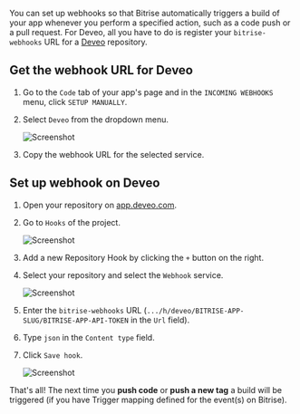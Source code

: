 You can set up webhooks so that Bitrise automatically triggers a build of your app whenever you perform a specified action, such as a code push or a pull request. For Deveo, all you have to do is register your `bitrise-webhooks` URL for
a [Deveo](https://deveo.com) repository.

## Get the webhook URL for Deveo

1. Go to the `Code` tab of your app's page and in the `INCOMING WEBHOOKS` menu, click `SETUP MANUALLY`.

1. Select `Deveo` from the dropdown menu.

    ![Screenshot](/img/webhooks/bitrise-deveo-webhook.png)

1. Copy the webhook URL for the selected service.

## Set up webhook on Deveo

1. Open your repository on [app.deveo.com](https://app.deveo.com).

2. Go to `Hooks` of the project.

    ![Screenshot](/img/webhooks/deveo-hooks.png)

3. Add a new Repository Hook by clicking the `+` button on the right.

4. Select your repository and select the `Webhook` service.

    ![Screenshot](/img/webhooks/deveo-add-hooks.png)

5. Enter the `bitrise-webhooks` URL (`.../h/deveo/BITRISE-APP-SLUG/BITRISE-APP-API-TOKEN` in the `Url` field).

6. Type `json` in the `Content type` field.

6. Click `Save hook`.

    ![Screenshot](/img/webhooks/deveo-save-hook.png)

That's all! The next time you __push code__ or __push a new tag__
a build will be triggered (if you have Trigger mapping defined for the event(s) on Bitrise).
